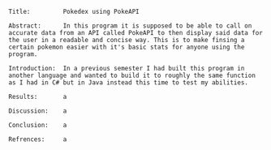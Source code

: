 
	Title:         Pokedex using PokeAPI
	
	Abstract:      In this program it is supposed to be able to call on accurate data from an API called PokeAPI to then display said data for the user in a readable and concise way. This is to make finsing a certain pokemon easier with it's basic stats for anyone using the program. 
	
	Introduction:  In a previous semester I had built this program in another language and wanted to build it to roughly the same function as I had in C# but in Java instead this time to test my abilities.
	
	Results:       a
	
	Discussion:    a
	
	Conclusion:    a
	
	Refrences:     a